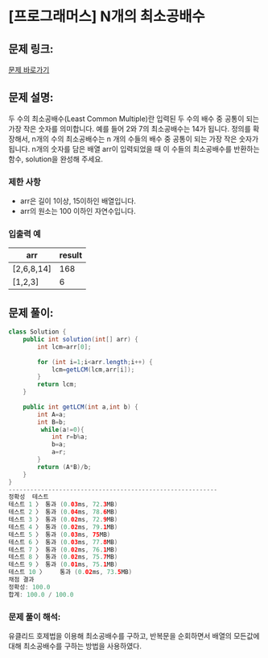 # [프로그래머스] N개의 최소공배수

## 문제 링크:

[문제 바로가기](https://school.programmers.co.kr/learn/courses/30/lessons/12953)

## 문제 설명:

두 수의 최소공배수(Least Common Multiple)란 입력된 두 수의 배수 중 공통이 되는 가장 작은 숫자를 의미합니다. 예를 들어 2와 7의 최소공배수는 14가 됩니다. 정의를 확장해서, n개의 수의 최소공배수는 n 개의 수들의 배수 중 공통이 되는 가장 작은 숫자가 됩니다. n개의 숫자를 담은 배열 arr이 입력되었을 때 이 수들의 최소공배수를 반환하는 함수, solution을 완성해 주세요.

### 제한 사항

- arr은 길이 1이상, 15이하인 배열입니다.
- arr의 원소는 100 이하인 자연수입니다.

### 입출력 예

| arr | result |
| --- | --- |
| [2,6,8,14] | 168 |
| [1,2,3] | 6 |

## 문제 풀이:

```java
class Solution {
    public int solution(int[] arr) {
        int lcm=arr[0];
        
        for (int i=1;i<arr.length;i++) {
            lcm=getLCM(lcm,arr[i]);
        }
        return lcm;
    }
    
    public int getLCM(int a,int b) {
        int A=a;
        int B=b;
         while(a!=0){
            int r=b%a;
            b=a;
            a=r;
        }
        return (A*B)/b;
    }
}
----------------------------------------------------------
정확성  테스트
테스트 1 〉	통과 (0.03ms, 72.3MB)
테스트 2 〉	통과 (0.04ms, 78.6MB)
테스트 3 〉	통과 (0.02ms, 72.9MB)
테스트 4 〉	통과 (0.02ms, 79.1MB)
테스트 5 〉	통과 (0.03ms, 75MB)
테스트 6 〉	통과 (0.03ms, 77.8MB)
테스트 7 〉	통과 (0.02ms, 76.1MB)
테스트 8 〉	통과 (0.02ms, 75.7MB)
테스트 9 〉	통과 (0.01ms, 75.1MB)
테스트 10 〉	통과 (0.02ms, 73.5MB)
채점 결과
정확성: 100.0
합계: 100.0 / 100.0
```

### **문제 풀이 해석:**

유클리드 호제법을 이용해 최소공배수를 구하고, 반복문을 순회하면서 배열의 모든값에 대해 최소공배수를 구하는 방법을 사용하였다.